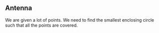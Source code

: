 ## Antenna

We are given a lot of points. We need to find the smallest enclosing circle such that all the points are covered. 

